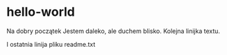 # hello-world
Na dobry początek
Jestem daleko, ale duchem blisko.
Kolejna linijka textu.

I ostatnia linija pliku readme.txt
